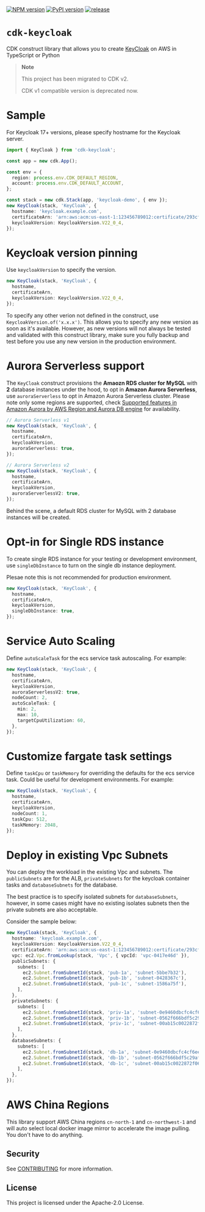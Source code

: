 [![NPM version](https://badge.fury.io/js/cdk-keycloak.svg)](https://badge.fury.io/js/cdk-keycloak)
[![PyPI version](https://badge.fury.io/py/cdk-keycloak.svg)](https://badge.fury.io/py/cdk-keycloak)
[![release](https://github.com/aws-samples/cdk-keycloak/actions/workflows/release.yml/badge.svg)](https://github.com/aws-samples/cdk-keycloak/actions/workflows/release.yml)

# `cdk-keycloak`

CDK construct library that allows you to create [KeyCloak](https://www.keycloak.org/) on AWS in TypeScript or Python

> **Note**
> 
> This project has been migrated to CDK v2.
> 
> CDK v1 compatible version is deprecated now.

# Sample

For Keycloak 17+ versions, please specify hostname for the Keycloak server.

```ts
import { KeyCloak } from 'cdk-keycloak';

const app = new cdk.App();

const env = {
  region: process.env.CDK_DEFAULT_REGION,
  account: process.env.CDK_DEFAULT_ACCOUNT,
};

const stack = new cdk.Stack(app, 'keycloak-demo', { env });
new KeyCloak(stack, 'KeyCloak', {
  hostname: 'keycloak.example.com',
  certificateArn: 'arn:aws:acm:us-east-1:123456789012:certificate/293cf875-ca98-4c2e-a797-e1cf6df2553c',
  keycloakVersion: KeycloakVersion.V22_0_4,
});
```

# Keycloak version pinning

Use `keycloakVersion` to specify the version.

```ts
new KeyCloak(stack, 'KeyCloak', {
  hostname,
  certificateArn,
  keycloakVersion: KeycloakVersion.V22_0_4,
});
```

To specify any other verion not defined in the construct, use `KeycloakVersion.of('x.x.x')`. This allows you to specify any new version as soon as it's available. However, as new versions will not always be tested and validated with this construct library, make sure you fully backup and test before you use any new version in the production environment.


# Aurora Serverless support

The `KeyCloak` construct provisions the **Amaozn RDS cluster for MySQL** with **2** database instances under the hood, to opt in **Amazon Aurora Serverless**, use `auroraServerless` to opt in Amazon Aurora Serverless cluster. Please note only some regions are supported, check [Supported features in Amazon Aurora by AWS Region and Aurora DB engine](https://docs.aws.amazon.com/AmazonRDS/latest/AuroraUserGuide/Concepts.AuroraFeaturesRegionsDBEngines.grids.html) for availability.

```ts
// Aurora Serverless v1
new KeyCloak(stack, 'KeyCloak', {
  hostname,
  certificateArn,
  keycloakVersion,
  auroraServerless: true,
});

// Aurora Serverless v2
new KeyCloak(stack, 'KeyCloak', {
  hostname,
  certificateArn,
  keycloakVersion,
  auroraServerlessV2: true,
});
```

Behind the scene, a default RDS cluster for MySQL with 2 database instances will be created.

# Opt-in for Single RDS instance

To create single RDS instance for your testing or development environment, use `singleDbInstance` to turn on the
single db instance deployment.

Plesae note this is not recommended for production environment.

```ts
new KeyCloak(stack, 'KeyCloak', {
  hostname,
  certificateArn,
  keycloakVersion,
  singleDbInstance: true,
});

```

# Service Auto Scaling

Define `autoScaleTask` for the ecs service task autoscaling. For example:

```ts
new KeyCloak(stack, 'KeyCloak', {
  hostname,
  certificateArn,
  keycloakVersion,
  auroraServerlessV2: true,
  nodeCount: 2,
  autoScaleTask: {
    min: 2,
    max: 10,
    targetCpuUtilization: 60,
  },
});

```


# Customize fargate task settings

Define `taskCpu` or `taskMemory` for overriding the defaults for the ecs service task. 
Could be useful for development environments. For example:

```ts
new KeyCloak(stack, 'KeyCloak', {
  hostname,
  certificateArn,
  keycloakVersion,
  nodeCount: 1, 
  taskCpu: 512,
  taskMemory: 2048,
});

```

# Deploy in existing Vpc Subnets

You can deploy the workload in the existing Vpc and subnets. The `publicSubnets` are for the ALB, `privateSubnets` for the keycloak container tasks and `databaseSubnets` for the database.

The best practice is to specify isolated subnets for `databaseSubnets`, however, in some cases might have no existing isolates subnets then the private subnets are also acceptable.

Consider the sample below:

```ts
new KeyCloak(stack, 'KeyCloak', {
  hostname: 'keycloak.example.com',
  keycloakVersion: KeycloakVersion.V22_0_4,
  certificateArn: 'arn:aws:acm:us-east-1:123456789012:certificate/293cf875-ca98-4c2e-a797-e1cf6df2553c',
  vpc: ec2.Vpc.fromLookup(stack, 'Vpc', { vpcId: 'vpc-0417e46d' }),
  publicSubnets: {
    subnets: [
      ec2.Subnet.fromSubnetId(stack, 'pub-1a', 'subnet-5bbe7b32'),
      ec2.Subnet.fromSubnetId(stack, 'pub-1b', 'subnet-0428367c'),
      ec2.Subnet.fromSubnetId(stack, 'pub-1c', 'subnet-1586a75f'),
    ],
  },
  privateSubnets: {
    subnets: [
      ec2.Subnet.fromSubnetId(stack, 'priv-1a', 'subnet-0e9460dbcfc4cf6ee'),
      ec2.Subnet.fromSubnetId(stack, 'priv-1b', 'subnet-0562f666bdf5c29af'),
      ec2.Subnet.fromSubnetId(stack, 'priv-1c', 'subnet-00ab15c0022872f06'),
    ],
  },
  databaseSubnets: {
    subnets: [
      ec2.Subnet.fromSubnetId(stack, 'db-1a', 'subnet-0e9460dbcfc4cf6ee'),
      ec2.Subnet.fromSubnetId(stack, 'db-1b', 'subnet-0562f666bdf5c29af'),
      ec2.Subnet.fromSubnetId(stack, 'db-1c', 'subnet-00ab15c0022872f06'),
    ],
  },
});
```

# AWS China Regions

This library support AWS China regions `cn-north-1` and `cn-northwest-1` and will auto select local docker image mirror to accelerate the image pulling. You don't have to do anything.

## Security

See [CONTRIBUTING](CONTRIBUTING.md#security-issue-notifications) for more information.

## License

This project is licensed under the Apache-2.0 License.
